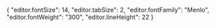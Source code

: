 {
    "editor.fontSize": 14,
    "editor.tabSize": 2,
    "editor.fontFamily": "Menlo",
    "editor.fontWeight": "300",
    "editor.lineHeight": 22
}
